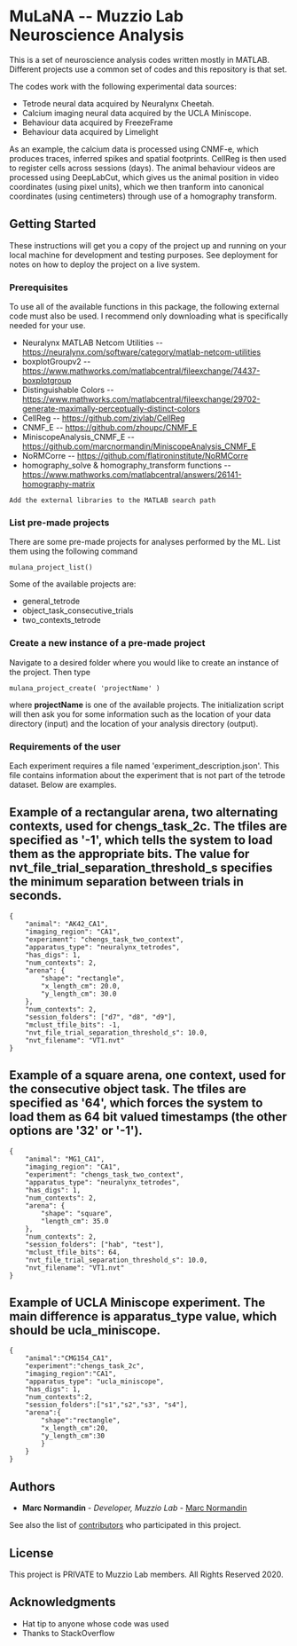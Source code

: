 # MuLaNA -- Muzzio Lab Neuroscience Analysis

This is a set of neuroscience analysis codes written mostly in MATLAB. Different projects use a common set of codes and this repository is that set.

The codes work with the following experimental data sources:

* Tetrode neural data acquired by Neuralynx Cheetah.
* Calcium imaging neural data acquired by the UCLA Miniscope.
* Behaviour data acquired by FreezeFrame
* Behaviour data acquired by Limelight

As an example, the calcium data is processed using CNMF-e, which produces traces, inferred spikes and spatial footprints. CellReg is then used to register cells across sessions (days). The animal behaviour videos are processed using DeepLabCut, which gives us the animal position in video coordinates (using pixel units), which we then tranform into canonical coordinates (using centimeters) through use of a homography transform.

## Getting Started

These instructions will get you a copy of the project up and running on your local machine for development and testing purposes. See deployment for notes on how to deploy the project on a live system.

### Prerequisites

To use all of the available functions in this package, the following external code must also be used. I recommend only downloading what is specifically needed for your use.

* Neuralynx MATLAB Netcom Utilities -- https://neuralynx.com/software/category/matlab-netcom-utilities
* boxplotGroupv2 -- https://www.mathworks.com/matlabcentral/fileexchange/74437-boxplotgroup
* Distinguishable Colors -- https://www.mathworks.com/matlabcentral/fileexchange/29702-generate-maximally-perceptually-distinct-colors
* CellReg -- https://github.com/zivlab/CellReg
* CNMF_E -- https://github.com/zhoupc/CNMF_E
* MiniscopeAnalysis_CNMF_E -- https://github.com/marcnormandin/MiniscopeAnalysis_CNMF_E
* NoRMCorre -- https://github.com/flatironinstitute/NoRMCorre
* homography_solve & homography_transform functions -- https://www.mathworks.com/matlabcentral/answers/26141-homography-matrix
```
Add the external libraries to the MATLAB search path
```

### List pre-made projects
There are some pre-made projects for analyses performed by the ML. List them using the following command
```
mulana_project_list()
```
Some of the available projects are:
- general_tetrode
- object_task_consecutive_trials
- two_contexts_tetrode

### Create a new instance of a pre-made project
Navigate to a desired folder where you would like to create an instance of the project. Then type
```
mulana_project_create( 'projectName' )
```
where **projectName** is one of the available projects. The initialization script will then ask you for some information such as the location of your data directory (input) and the location of your analysis directory (output).


### Requirements of the user
Each experiment requires a file named 'experiment_description.json'. This file contains information about the experiment that is not part of the tetrode dataset. Below are examples.

## Example of a rectangular arena, two alternating contexts, used for chengs_task_2c. The tfiles are specified as '-1', which tells the system to load them as the appropriate bits. The value for nvt_file_trial_separation_threshold_s specifies the minimum separation between trials in seconds.
```
{
	"animal": "AK42_CA1",
	"imaging_region": "CA1",
	"experiment": "chengs_task_two_context",
	"apparatus_type": "neuralynx_tetrodes",
	"has_digs": 1,
	"num_contexts": 2,
	"arena": {
		"shape": "rectangle",
		"x_length_cm": 20.0,
		"y_length_cm": 30.0
	},
	"num_contexts": 2,
	"session_folders": ["d7", "d8", "d9"],
	"mclust_tfile_bits": -1,
	"nvt_file_trial_separation_threshold_s": 10.0,
	"nvt_filename": "VT1.nvt"
}
```

## Example of a square arena, one context, used for the consecutive object task. The tfiles are specified as '64', which forces the system to load them as 64 bit valued timestamps (the other options are '32' or '-1').
```
{
	"animal": "MG1_CA1",
	"imaging_region": "CA1",
	"experiment": "chengs_task_two_context",
	"apparatus_type": "neuralynx_tetrodes",
	"has_digs": 1,
	"num_contexts": 2,
	"arena": {
		"shape": "square",
		"length_cm": 35.0
	},
	"num_contexts": 2,
	"session_folders": ["hab", "test"],
	"mclust_tfile_bits": 64,
	"nvt_file_trial_separation_threshold_s": 10.0,
	"nvt_filename": "VT1.nvt"
}
```

## Example of UCLA Miniscope experiment. The main difference is apparatus_type value, which should be ucla_miniscope.
```
{
	"animal":"CMG154_CA1",
	"experiment":"chengs_task_2c",
	"imaging_region":"CA1",	
	"apparatus_type": "ucla_miniscope",
	"has_digs": 1,
	"num_contexts":2,
	"session_folders":["s1","s2","s3", "s4"],
	"arena":{
		"shape":"rectangle",
		"x_length_cm":20,
		"y_length_cm":30
		}
	}
}
```
## Authors

* **Marc Normandin** - *Developer, Muzzio Lab* - [Marc Normandin](https://github.com/marcnormandin)

See also the list of [contributors](https://github.com/your/project/contributors) who participated in this project.

## License

This project is PRIVATE to Muzzio Lab members. All Rights Reserved 2020.

## Acknowledgments

* Hat tip to anyone whose code was used
* Thanks to StackOverflow
